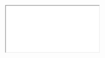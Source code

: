 <!DOCTYPE html>


<html>
 <head></head>
 <body>
<iframe src="../lingering-paper-4182.animaapp.io/desktop-1440792f.html" ></iframe>
  </body>

</html>
